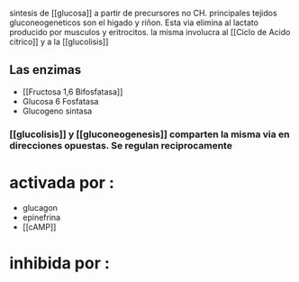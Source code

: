  sintesis de [[glucosa]] a partir de precursores no CH. 
 principales  tejidos gluconeogeneticos son el higado y riñon.
Esta via elimina al lactato producido por musculos y eritrocitos.
 la misma involucra al [[Ciclo de Acido citrico]] y a la [[glucolisis]]

## Las enzimas
- [[Fructosa 1,6 Bifosfatasa]] 
- Glucosa 6 Fosfatasa 
- Glucogeno sintasa

### [[glucolisis]] y [[gluconeogenesis]] comparten la misma via en direcciones opuestas. Se regulan reciprocamente

# activada por :
- glucagon
- epinefrina
- [[cAMP]]
# inhibida por :
